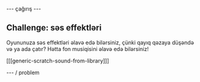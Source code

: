 \--- çağırış \---

## Challenge: səs effektləri

Oyununuza səs effektləri əlavə edə bilərsiniz, çünki qayıq qəzaya düşəndə ​​və ya ada çatır? Hətta fon musiqisini əlavə edə bilərsiniz!

[[[generic-scratch-sound-from-library]]]

\--- / problem
